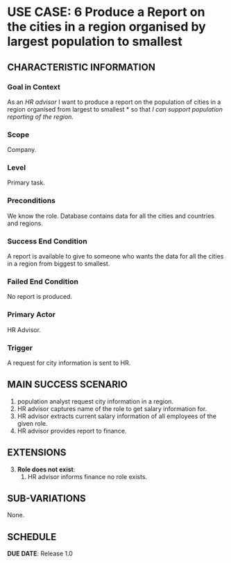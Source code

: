 # USE CASE: 6 Produce a Report on the cities in a region organised by largest population to smallest 
## CHARACTERISTIC INFORMATION

### Goal in Context

As an *HR advisor* I want to produce a report on the population of cities in a region organised from largest to smallest * so that *I can support population reporting of the region.*

### Scope

Company.

### Level

Primary task.

### Preconditions

We know the role. Database contains data for all the cities and countries and regions.

### Success End Condition

A report is available to give to someone who wants the data for all the cities in a region from biggest to smallest.

### Failed End Condition

No report is produced.

### Primary Actor

HR Advisor.

### Trigger

A request for city information is sent to HR.

## MAIN SUCCESS SCENARIO

1. population analyst request city information in a region.
2. HR advisor captures name of the role to get salary information for.
3. HR advisor extracts current salary information of all employees of the given role.
4. HR advisor provides report to finance.

## EXTENSIONS

3. **Role does not exist**:
    1. HR advisor informs finance no role exists.

## SUB-VARIATIONS

None.

## SCHEDULE

**DUE DATE**: Release 1.0